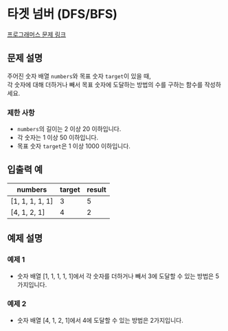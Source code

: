 # 타겟 넘버 (DFS/BFS)

[프로그래머스 문제 링크](https://school.programmers.co.kr/learn/courses/30/lessons/43165)

## 문제 설명
주어진 숫자 배열 `numbers`와 목표 숫자 `target`이 있을 때,  
각 숫자에 대해 더하거나 빼서 목표 숫자에 도달하는 방법의 수를 구하는 함수를 작성하세요.

### 제한 사항
- `numbers`의 길이는 2 이상 20 이하입니다.
- 각 숫자는 1 이상 50 이하입니다.
- 목표 숫자 `target`은 1 이상 1000 이하입니다.

## 입출력 예

| numbers               | target | result |
|-----------------------|--------|--------|
| [1, 1, 1, 1, 1]      | 3      | 5      |
| [4, 1, 2, 1]         | 4      | 2      |

## 예제 설명

### 예제 1
- 숫자 배열 [1, 1, 1, 1, 1]에서 각 숫자를 더하거나 빼서 3에 도달할 수 있는 방법은 5가지입니다.

### 예제 2
- 숫자 배열 [4, 1, 2, 1]에서 4에 도달할 수 있는 방법은 2가지입니다.